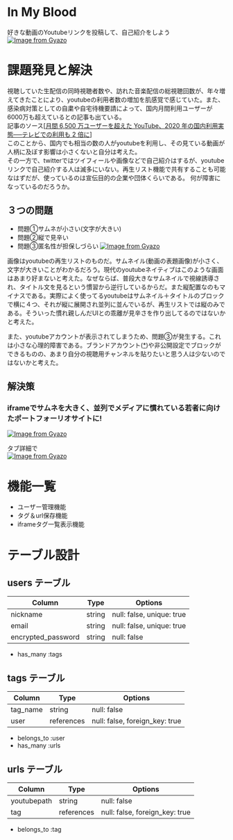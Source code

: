# In My Blood
好きな動画のYoutubeリンクを投稿して、自己紹介をしよう
[![Image from Gyazo](https://i.gyazo.com/b38048e89ae16c34ca5b0c782aacf682.jpg)](https://gyazo.com/b38048e89ae16c34ca5b0c782aacf682)

# 課題発見と解決
視聴していた生配信の同時視聴者数や、訪れた音楽配信の総視聴回数が、年々増えてきたことにより、youtubeの利用者数の増加を肌感覚で感じていた。また、感染病対策としての自粛や自宅待機要請によって、国内月間利用ユーザーが6000万も超えているとの記事も出ている。<br>
記事のソース[<a href="https://www.thinkwithgoogle.com/intl/ja-jp/marketing-strategies/video/youtube-recap2020-2/">月間 6,500 万ユーザーを超えた YouTube、2020 年の国内利用実態──テレビでの利用も 2 倍に</a>]<br>
このことから、国内でも相当の数の人がyoutubeを利用し、その見ている動画が人柄に及ぼす影響は小さくないと自分は考えた。<br>
その一方で、twitterではツイフィールや画像などで自己紹介はするが、youtubeリンクで自己紹介する人は滅多にいない。再生リスト機能で共有することも可能なはずだが、使っているのは宣伝目的の企業や団体くらいである。
何が障害になっているのだろうか。
## ３つの問題
 - 問題①サムネが小さい(文字が大きい)
 - 問題②縦で見辛い
 - 問題③匿名性が担保しづらい
[![Image from Gyazo](https://i.gyazo.com/5cad662e98802f746bba2ebfc3644d2e.png)](https://gyazo.com/5cad662e98802f746bba2ebfc3644d2e)


画像はyoutubeの再生リストのものだ。サムネイル(動画の表題画像)が小さく、文字が大きいことがわかるだろう。現代のyoutubeネイティブはこのような画面はあまり好まないと考えた。なぜならば、普段大きなサムネイルで視線誘導され、タイトル文を見るという慣習から逆行しているからだ。また縦配置なのもマイナスである。実際によく使ってるyoutubeはサムネイル＋タイトルのブロックで横に４つ、それが縦に展開され並列に並んでいるが、再生リストでは縦のみである。そういった慣れ親しんだUIとの乖離が見辛さを作り出してるのではないかと考えた。<br>

また、youtubeアカウントが表示されてしまうため、問題③が発生する。これは小さな心理的障害である。ブランドアカウント(<a href="https://support.google.com/youtube/answer/2897336?hl=ja">*</a>)や非公開設定でブロックができるものの、あまり自分の視聴用チャンネルを貼りたいと思う人は少ないのではないかと考えた。

## 解決策
### iframeでサムネを大きく、並列でメディアに慣れている若者に向けたポートフォーリオサイトに!
[![Image from Gyazo](https://i.gyazo.com/fe9b7df8d422141188fa13dcb6feae2a.jpg)](https://gyazo.com/fe9b7df8d422141188fa13dcb6feae2a)<br>



タブ詳細で<br>
[![Image from Gyazo](https://i.gyazo.com/647ec84a036b33d6aa322d6e112ca727.gif)](https://gyazo.com/647ec84a036b33d6aa322d6e112ca727)
<br>

# 機能一覧
- ユーザー管理機能
- タグ＆url保存機能
- iframeタグ一覧表示機能


# テーブル設計

## users テーブル

| Column             | Type   | Options                   |
| ------------------ | ------ | ------------------------- |
| nickname           | string | null: false, unique: true |
| email              | string | null: false, unique: true |
| encrypted_password | string | null: false               |

- has_many :tags

## tags テーブル

| Column     | Type       | Options                        |
| ---------- | ---------- | ------------------------------ |
| tag_name   | string     | null: false                    |
| user       | references | null: false, foreign_key: true |

- belongs_to :user
- has_many :urls

## urls テーブル

| Column      | Type       | Options                        |
| ----------- | ---------- | ------------------------------ |
| youtubepath | string     | null: false                    |
| tag         | references | null: false, foreign_key: true |

- belongs_to :tag
